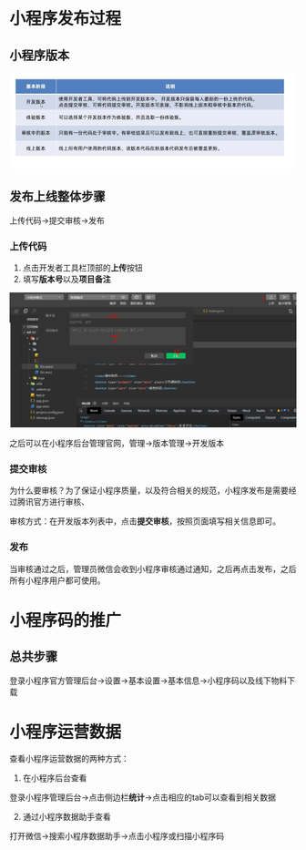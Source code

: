 # 小程序发布过程

## 小程序版本

![11-小程序版本](../../前端图片/微信小程序/11-小程序版本.PNG)



## 发布上线整体步骤

上传代码->提交审核->发布



### 上传代码

1. 点击开发者工具栏顶部的**上传**按钮
2. 填写**版本号**以及**项目备注**

![12-上传](../../前端图片/微信小程序/12-上传.PNG)



之后可以在小程序后台管理官网，管理->版本管理->开发版本



### 提交审核

为什么要审核？为了保证小程序质量，以及符合相关的规范，小程序发布是需要经过腾讯官方进行审核、



审核方式：在开发版本列表中，点击**提交审核**，按照页面填写相关信息即可。





### 发布

当审核通过之后，管理员微信会收到小程序审核通过通知，之后再点击发布，之后所有小程序用户都可使用。





# 小程序码的推广

## 总共步骤

登录小程序官方管理后台->设置->基本设置->基本信息->小程序码以及线下物料下载



# 小程序运营数据

查看小程序运营数据的两种方式：

1. 在小程序后台查看

登录小程序管理后台->点击侧边栏**统计**->点击相应的tab可以查看到相关数据

2. 通过小程序数据助手查看

打开微信->搜索小程序数据助手->点击小程序或扫描小程序码